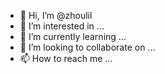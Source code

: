 - 👋 Hi, I’m @zhoulil
- 👀 I’m interested in ...
- 🌱 I’m currently learning ...
- 💞️ I’m looking to collaborate on ...
- 📫 How to reach me ...

<!---
zhoulil/zhoulil is a ✨ special ✨ repository because its `README.md` (this file) appears on your GitHub profile.
You can click the Preview link to take a look at your changes.
--->
